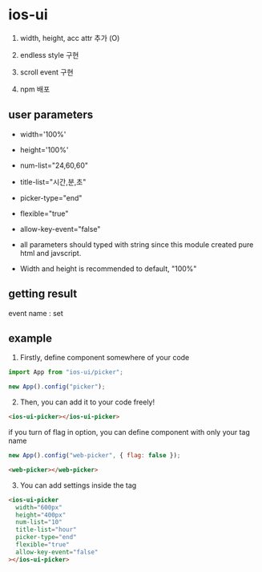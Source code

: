 # ios-ui

1. width, height, acc attr 추가 (O)

2. endless style 구현

3. scroll event 구현

4. npm 배포

## user parameters

- width='100%'

- height='100%'

- num-list="24,60,60"

- title-list="시간,분,초"

- picker-type="end"

- flexible="true"

- allow-key-event="false"

* all parameters should typed with string since this module created pure html and javscript.

* Width and height is recommended to default, "100%"


## getting result

event name : set

## example

1. Firstly, define component somewhere of your code

```js
import App from "ios-ui/picker";

new App().config("picker");
```

2. Then, you can add it to your code freely!

```html
<ios-ui-picker></ios-ui-picker>
```

if you turn of flag in option, you can define component with only your tag name

```js
new App().config("web-picker", { flag: false });
```

```html
<web-picker></web-picker>
```

3. You can add settings inside the tag

```html
<ios-ui-picker
  width="600px"
  height="400px"
  num-list="10"
  title-list="hour"
  picker-type="end"
  flexible="true"
  allow-key-event="false"
></ios-ui-picker>
```
